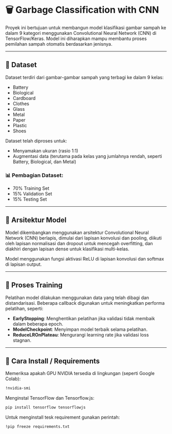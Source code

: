 # 🗑️ Garbage Classification with CNN

Proyek ini bertujuan untuk membangun model klasifikasi gambar sampah ke dalam 9 kategori menggunakan Convolutional Neural Network (CNN) di TensorFlow/Keras. Model ini diharapkan mampu membantu proses pemilahan sampah otomatis berdasarkan jenisnya.

---

## 📂 Dataset

Dataset terdiri dari gambar-gambar sampah yang terbagi ke dalam 9 kelas:

- Battery
- Biological
- Cardboard
- Clothes
- Glass
- Metal
- Paper
- Plastic
- Shoes

Dataset telah diproses untuk:
- Menyamakan ukuran (rasio 1:1)
- Augmentasi data (terutama pada kelas yang jumlahnya rendah, seperti Battery, Biological, dan Metal)

### 📊 Pembagian Dataset:
- 70% Training Set
- 15% Validation Set
- 15% Testing Set

---

## 🧠 Arsitektur Model

Model dikembangkan menggunakan arsitektur Convolutional Neural Network (CNN) berlapis, dimulai dari lapisan konvolusi dan pooling, diikuti oleh lapisan normalisasi dan dropout untuk mencegah overfitting, dan diakhiri dengan lapisan dense untuk klasifikasi multi-kelas.

Model menggunakan fungsi aktivasi ReLU di lapisan konvolusi dan softmax di lapisan output. 

---

## 🚀 Proses Training

Pelatihan model dilakukan menggunakan data yang telah dibagi dan distandarisasi. Beberapa callback digunakan untuk meningkatkan performa pelatihan, seperti:
- **EarlyStopping**: Menghentikan pelatihan jika validasi tidak membaik dalam beberapa epoch.
- **ModelCheckpoint**: Menyimpan model terbaik selama pelatihan.
- **ReduceLROnPlateau**: Mengurangi learning rate jika validasi loss stagnan.

---

## 🔧 Cara Install / Requirements

Memeriksa apakah GPU NVIDIA tersedia di lingkungan (seperti Google Colab):

```bash
!nvidia-smi
```

Menginstal TensorFlow dan Tensorflow.js:

```bash
pip install tensorflow tensorflowjs
```

Untuk menginstall tesk requirement gunakan perintah:

```bash
!pip freeze requirements.txt
```
